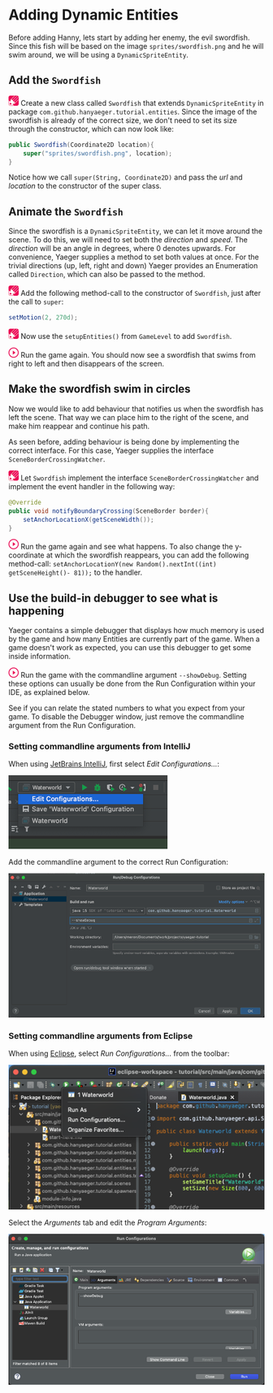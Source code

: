 # Adding Dynamic Entities

Before adding Hanny, lets start by adding her enemy, the evil swordfish. Since
this fish will be based on the image `sprites/swordfish.png` and he will 
swim around, we will be using a `DynamicSpriteEntity`.

## Add the `Swordfish`

![Edit](images/edit.png) Create a new class called `Swordfish` that
extends `DynamicSpriteEntity` in package 
`com.github.hanyaeger.tutorial.entities`. Since the image of the
swordfish is already of the correct size, we don't need to set its size through
the constructor, which can now look like:

```java
public Swordfish(Coordinate2D location){
    super("sprites/swordfish.png", location);
}
```

Notice how we call `super(String, Coordinate2D)` and pass the *url* and  
*location* to the constructor of the super class.

## Animate the `Swordfish`

Since the swordfish is a `DynamicSpriteEntity`, we can let it move around the
scene. To do this, we will need to set both the *direction* and *speed*. The 
*direction* will be an angle in degrees, where 0 denotes upwards. For
convenience, Yaeger supplies a method to set both values at once. For the
trivial directions (up, left, right and down) Yaeger provides an Enumeration 
called `Direction`, which can also be passed to the method.

![Edit](images/edit.png) Add the following method-call to the constructor
of `Swordfish`, just after the call to `super`:

```java
setMotion(2, 270d);
```

![Edit](images/edit.png) Now use the `setupEntities()` from `GameLevel` to
add `Swordfish`.

![Run](images/play.png) Run the game again. You should now see a swordfish that
swims from right to left and then disappears of the screen.

## Make the swordfish swim in circles

Now we would like to add behaviour that notifies us when the swordfish has left
the scene. That way we can place him to the right of the scene, and make him
reappear and continue his path.

As seen before, adding behaviour is being done by implementing the correct
interface. For this case, Yaeger supplies the interface 
`SceneBorderCrossingWatcher`.

![Edit](images/edit.png) Let `Swordfish` implement the
interface `SceneBorderCrossingWatcher` and implement the event handler in the
following way:

```java
@Override
public void notifyBoundaryCrossing(SceneBorder border){
    setAnchorLocationX(getSceneWidth());
}
```

![Run](images/play.png) Run the game again and see what happens. To also change
the y-coordinate at which the swordfish reappears, you can add the following
method-call: 
`setAnchorLocationY(new Random().nextInt((int) getSceneHeight()- 81));`
to the handler.

## Use the build-in debugger to see what is happening

Yaeger contains a simple debugger that displays how much memory is used by the
game and how many Entities are currently part of the game. When a game doesn't
work as expected, you can use this debugger to get some inside information.

![Run](images/play.png) Run the game with the commandline argument 
`--showDebug`. Setting these options can usually be done from the Run 
Configuration within your IDE, as explained below.

See if you can relate the stated numbers to what you expect from your game. To
disable the Debugger window, just remove the commandline argument from the Run
Configuration.

### Setting commandline arguments from IntelliJ

When using [JetBrains IntelliJ](https://www.jetbrains.com/idea/), first 
select *Edit Configurations...*:

![IntelliJ Run Configuration](images/setup/intellij-run-config-edit.png)

Add the commandline argument to the correct Run Configuration:

![IntelliJ Program arguments](images/setup/intellij-run-config-argument.png)

### Setting commandline arguments from Eclipse

When using [Eclipse](https://www.eclipse.org/), select *Run Configurations...*
from the toolbar:

![IntelliJ Run Configuration](images/setup/eclipse-run-config.png)

Select the *Arguments* tab and edit the *Program Arguments*:

![IntelliJ Program arguments](images/setup/eclipse-run-config-argument.png)

